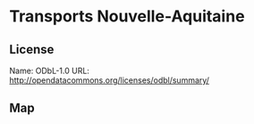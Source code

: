 # Transports Nouvelle-Aquitaine

## License

Name: ODbL-1.0
URL: http://opendatacommons.org/licenses/odbl/summary/

## Map

<WorldMap topic="public-transport/rtfs-rt/Transports_Nouvelle_Aquitaine/vehicle_positions/#" />
